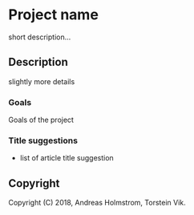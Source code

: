 # Project name 
short description...

## Description
slightly more details

### Goals
Goals of the project 

### Title suggestions
* list of article title suggestion

## Copyright
Copyright (C) 2018, Andreas Holmstrom, Torstein Vik.
